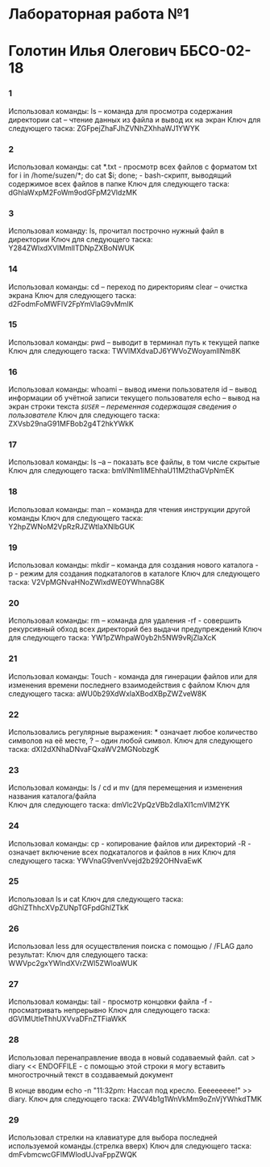 # Лабораторная работа №1
# Голотин Илья Олегович ББСО-02-18

### 1
Использовал команды:
  ls – команда для просмотра содержания директории
 cat – чтение данных из файла и вывод их на экран
Ключ для следующего таска: ZGFpejZhaFJhZVNhZXhhaWJ1YWYK

### 2
Использовал команды:
 cat \*.txt - просмотр всех файлов с форматом txt
 for i in /home/suzen/*; do cat $i; done; - bash-скрипт, выводящий содержимое всех файлов в папке
Ключ для следующего таска: dGhlaWxpM2FoWm9odGFpM2VldzMK

### 3
Использовал команду:
 ls, прочитал построчно нужный файл в директории
 Ключ для следующего таска: Y284ZWlxdXVlMmllTDNpZXBoNWUK

### 14
Использовал команды:
cd – переход по директориям
clear – очистка экрана
Ключ для следующего таска: d2FodmFoMWFlV2FpYmVlaG9vMmIK

### 15
Использовал команды:
pwd – выводит в терминал путь к текущей папке
Ключ для следующего таска: TWVlMXdvaDJ6YWVoZWoyamllNm8K

### 16
Использовал команды:
whoami – вывод имени пользователя
id – вывод информации об учётной записи текущего пользователя
echo – вывод на экран строки текста
*`$USER` – переменная содержащая сведения о пользователе*
Ключ для следующего таска: ZXVsb29naG91MFBob2g4T2hkYWkK

### 17
Использовал команды:
 ls –a – показать все файлы, в том числе скрытые
Ключ для следующего таска: bmVlNm1lMEhhaU11M2thaGVpNmEK

### 18
Использовал команды:
man – команда для чтения инструкции другой команды
Ключ для следующего таска: Y2hpZWNoM2VpRzRJZWtlaXNlbGUK

### 19
Использовал команды:
mkdir – команда для создания нового каталога
-p - режим для создания подкаталогов в каталоге
Ключ для следующего таска: V2VpMGNvaHNoZWlxdWE0YWhnaG8K

### 20
Использовал команды:
rm – команда для удаления
-rf - совершить рекурсивный обход всех директорий без выдачи предупреждений
Ключ для следующего таска: YW1pZWhpaW0yb2h5NW9vRjZlaXcK

### 21
Использовал команды:
Touch - команда для гинерации файлов или для изменения времени последнего взаимодействия с файлом
Ключ для следующего таска: aWU0b29XdWxlaXBodXBpZWZveW8K

### 22
Использовались регулярные выражения:
\* означает любое количество символов на её месте, ? – один любой символ.
Ключ для следующего таска: dXI2dXNhaDNvaFQxaWV2MGNobzgK

### 23
Использовал команды:
ls / cd и mv (для перемещения и изменения названия каталога/файла  
Ключ для следующего таска: dmVlc2VpQzVBb2dlaXI1cmVlM2YK

### 24
Использовал команды:
cp - копирование файлов или директорий
-R - означает включение всех подкаталогов и файлов в них 
Ключ для следующего таска: YWVnaG9venVvejd2b292OHNvaEwK

### 25
Использовал ls и cat
Ключ для следующего таска: dGhlZThhcXVpZUNpTGFpdGhlZTkK

### 26
Использовал less для осуществления поиска с помощью \/
\/FLAG дало результат:
Ключ для следующего таска: WWVpc2gxYWlndXVrZWl5ZWloaWUK

### 27
Использовал команды:
tail - просмотр концовки файла
 -f - просматривать непрерывно
Ключ для следующего таска: dGVlMUtleThhUXVvaDFnZTFiaWkK

### 28
Использовал перенаправление ввода в новый содаваемый файл.
cat > diary << ENDOFFILE - с помощью этой строки я могу вставить многострочный текст в создаваемый документ

В конце вводим echo -n "11:32pm: Нассал под кресло. Еееееееее!" >> diary. 
Ключ для следующего таска: ZWV4b1g1WnVkMm9oZnVjYWhkdTMK

### 29
Использовал стрелки на клавиатуре для выбора последней используемой команды.(стрелка вверх)
Ключ для следующего таска: dmFvbmcwcGFlMWlodUJvaFppZWQK

